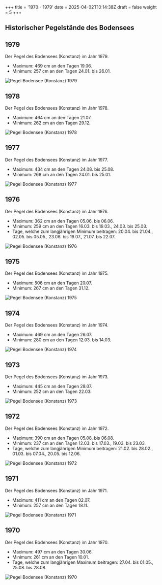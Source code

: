 +++
title = '1970 - 1979'
date = 2025-04-02T10:14:38Z
draft = false
weight = 5
+++

## Historischer Pegelstände des Bodensees

## 1979

Der Pegel des Bodensees (Konstanz) im Jahr 1979.

- Maximum: 469 cm an den Tagen 19.06.
- Minimum: 257 cm an den Tagen 24.01. bis 26.01.

![Pegel Bodensee (Konstanz) 1979](/images/DE/graphs_historic/longterm_DE_1979.png)

## 1978

Der Pegel des Bodensees (Konstanz) im Jahr 1978.

- Maximum: 464 cm an den Tagen 21.07.
- Minimum: 262 cm an den Tagen 29.12.

![Pegel Bodensee (Konstanz) 1978](/images/DE/graphs_historic/longterm_DE_1978.png)

## 1977

Der Pegel des Bodensees (Konstanz) im Jahr 1977.

- Maximum: 434 cm an den Tagen 24.08. bis 25.08.
- Minimum: 268 cm an den Tagen 24.01. bis 25.01.

![Pegel Bodensee (Konstanz) 1977](/images/DE/graphs_historic/longterm_DE_1977.png)

## 1976

Der Pegel des Bodensees (Konstanz) im Jahr 1976.

- Maximum: 362 cm an den Tagen 05.06. bis 06.06.
- Minimum: 259 cm an den Tagen 16.03. bis 19.03., 24.03. bis 25.03.
- Tage, welche zum langjährigen Minimum beitragen: 20.04. bis 21.04., 02.05. bis 05.05., 23.06. bis 19.07., 21.07. bis 22.07.

![Pegel Bodensee (Konstanz) 1976](/images/DE/graphs_historic/longterm_DE_1976.png)

## 1975

Der Pegel des Bodensees (Konstanz) im Jahr 1975.

- Maximum: 506 cm an den Tagen 20.07.
- Minimum: 267 cm an den Tagen 31.12.

![Pegel Bodensee (Konstanz) 1975](/images/DE/graphs_historic/longterm_DE_1975.png)

## 1974

Der Pegel des Bodensees (Konstanz) im Jahr 1974.

- Maximum: 469 cm an den Tagen 26.07.
- Minimum: 280 cm an den Tagen 12.03. bis 14.03.

![Pegel Bodensee (Konstanz) 1974](/images/DE/graphs_historic/longterm_DE_1974.png)

## 1973

Der Pegel des Bodensees (Konstanz) im Jahr 1973.

- Maximum: 445 cm an den Tagen 28.07.
- Minimum: 252 cm an den Tagen 22.03.

![Pegel Bodensee (Konstanz) 1973](/images/DE/graphs_historic/longterm_DE_1973.png)

## 1972

Der Pegel des Bodensees (Konstanz) im Jahr 1972.

- Maximum: 390 cm an den Tagen 05.08. bis 06.08.
- Minimum: 237 cm an den Tagen 12.03. bis 17.03., 19.03. bis 23.03.
- Tage, welche zum langjährigen Minimum beitragen: 21.02. bis 28.02., 01.03. bis 07.04., 20.05. bis 12.06.

![Pegel Bodensee (Konstanz) 1972](/images/DE/graphs_historic/longterm_DE_1972.png)

## 1971

Der Pegel des Bodensees (Konstanz) im Jahr 1971.

- Maximum: 411 cm an den Tagen 02.07.
- Minimum: 257 cm an den Tagen 18.11.

![Pegel Bodensee (Konstanz) 1971](/images/DE/graphs_historic/longterm_DE_1971.png)

## 1970

Der Pegel des Bodensees (Konstanz) im Jahr 1970.

- Maximum: 497 cm an den Tagen 30.06.
- Minimum: 261 cm an den Tagen 10.01.
- Tage, welche zum langjährigen Maximum beitragen: 27.04. bis 01.05., 25.08. bis 28.08.

![Pegel Bodensee (Konstanz) 1970](/images/DE/graphs_historic/longterm_DE_1970.png)

